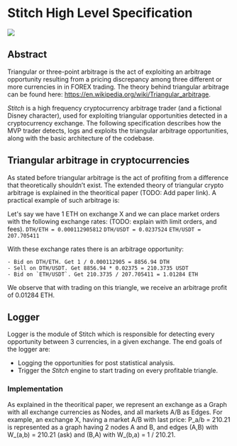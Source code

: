 # Stitch High Level Specification

![](https://upload.wikimedia.org/wikipedia/en/d/d2/Stitch_%28Lilo_%26_Stitch%29.svg)

## Abstract
Triangular or three-point arbitrage is the act of exploiting an arbitrage opportunity resulting from a pricing discrepancy among three different or more currencies in in FOREX trading. The theory behind triangular arbitrage can be found here: <https://en.wikipedia.org/wiki/Triangular_arbitrage>.

*Stitch* is a high frequency cryptocurrency arbitrage trader (and a fictional Disney character), used for exploiting triangular opportunities detected in a cryptocurrency exchange. The following specification describes how the MVP trader detects, logs and exploits the triangular arbitrage opportunities, along with the basic architecture of the codebase. 

## Triangular arbitrage in cryptocurrencies

As stated before triangular arbitrage is the act of profiting from a difference that theoretically shouldn’t exist. The extended theory of triangular crypto arbitrage is explained in the theoritical paper (TODO: Add paper link). A practical example of such arbitrage is: 

Let's say we have 1 ETH on exchange X and we can place market orders with the following exchange rates: (TODO: explain with limit orders, and fees).
`DTH/ETH = 0.000112905812`
`DTH/USDT = 0.0237524`
`ETH/USDT = 207.705411`

With these exchange rates there is an arbitrage opportunity:
```
- Bid on DTH/ETH. Get 1 / 0.000112905 = 8856.94 DTH
- Sell on DTH/USDT. Get 8856.94 * 0.02375 = 210.3735 USDT
- Bid on `ETH/USDT`. Get 210.3735 / 207.705411 = 1.01284 ETH 
```
We observe that with trading on this triangle, we receive an arbitrage profit of 0.01284 ETH.

## Logger
Logger is the module of Stitch which is responsible for detecting every opportunity between 3 currencies, in a given exchange. The end goals of the logger are:
   
- Logging the opportunities for post statistical analysis.
- Trigger the *Stitch* engine to start trading on every profitable triangle. 

### Implementation
As explained in the theoritical paper, we represent an exchange as a Graph with all exchange currencies as Nodes, and all markets A/B as Edges. For example, an exchange X, having a market A/B with last price: P_a/b = 210.21  is represented as a graph having 2 nodes A and B, and edges (A,B) with W_(a,b) = 210.21 (ask) and (B,A) with W_(b,a) = 1 / 210.21.
